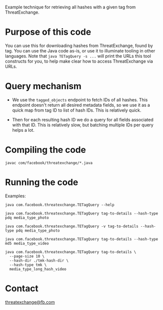 Example technique for retrieving all hashes with a given tag from ThreatExchange.

# Purpose of this code

You can use this for downloading hashes from ThreatExchange, found by tag. You can use the Java code as-is, or use it to illuminate tooling in other languages. Note that `java TETagQuery -s ...` will print the URLs this tool constructs for you, to help make clear how to access ThreatExchange via URLs.

# Query mechanism

* We use the `tagged_objects` endpoint to fetch IDs of all hashes. This
endpoint doesn't return all desired metadata fields, so we use it as a quick
map from tag ID to list of hash IDs. This is relatively quick.

* Then for each resulting hash ID we do a query for all fields associated with
that ID. This is relatively slow, but batching multiple IDs per query helps a
lot.

# Compiling the code

```
javac com/facebook/threatexchange/*.java
```

# Running the code

Examples:

```
java com.facebook.threatexchange.TETagQuery --help

java com.facebook.threatexchange.TETagQuery tag-to-details --hash-type pdq media_type_photo

java com.facebook.threatexchange.TETagQuery -v tag-to-details --hash-type pdq media_type_photo

java com.facebook.threatexchange.TETagQuery tag-to-details --hash-type md5 media_type_video

java com.facebook.threatexchange.TETagQuery tag-to-details \
  --page-size 10 \
  --hash-dir ./tmk-hash-dir \
  --hash-type tmk \
  media_type_long_hash_video
```

# Contact

threatexchange@fb.com
